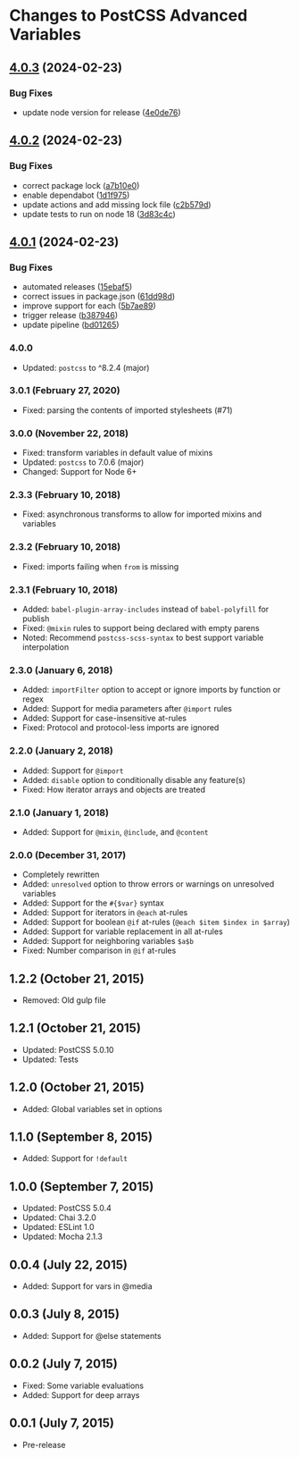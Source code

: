 # Changes to PostCSS Advanced Variables

## [4.0.3](https://github.com/armano2/postcss-advanced-variables/compare/v4.0.2...v4.0.3) (2024-02-23)


### Bug Fixes

* update node version for release ([4e0de76](https://github.com/armano2/postcss-advanced-variables/commit/4e0de7689eb914cc5c2d47f5a8b7b22ca9c70564))

## [4.0.2](https://github.com/armano2/postcss-advanced-variables/compare/v4.0.1...v4.0.2) (2024-02-23)


### Bug Fixes

* correct package lock ([a7b10e0](https://github.com/armano2/postcss-advanced-variables/commit/a7b10e012a3df8b2d7278fafbc50007f68cb399b))
* enable dependabot ([1d1f975](https://github.com/armano2/postcss-advanced-variables/commit/1d1f97546942dc2d8e7ea4d995e059064473fb33))
* update actions and add missing lock file ([c2b579d](https://github.com/armano2/postcss-advanced-variables/commit/c2b579d043cf9fa7e6afa2a88f1898baa6768ede))
* update tests to run on node 18 ([3d83c4c](https://github.com/armano2/postcss-advanced-variables/commit/3d83c4c48c3c537cd7abb85c4419c4adaf7efab0))

## [4.0.1](https://github.com/armano2/postcss-advanced-variables/compare/v4.0.0...v4.0.1) (2024-02-23)


### Bug Fixes

* automated releases ([15ebaf5](https://github.com/armano2/postcss-advanced-variables/commit/15ebaf580d1876d92331b2d39056ffe42e891d87))
* correct issues in package.json ([61dd98d](https://github.com/armano2/postcss-advanced-variables/commit/61dd98d750ceb273adf37956cd2cb6ae7c0f4819))
* improve support for each ([5b7ae89](https://github.com/armano2/postcss-advanced-variables/commit/5b7ae8955e8186a56d69d9c459b7b802de192afa))
* trigger release ([b387946](https://github.com/armano2/postcss-advanced-variables/commit/b387946d18f13e2c48206d83eb4fcab17d28eaa3))
* update pipeline ([bd01265](https://github.com/armano2/postcss-advanced-variables/commit/bd01265a4d0f44d672b7574049cb594e53ed0b59))

### 4.0.0

- Updated: `postcss` to ^8.2.4 (major)

### 3.0.1 (February 27, 2020)

- Fixed: parsing the contents of imported stylesheets (#71)

### 3.0.0 (November 22, 2018)

- Fixed: transform variables in default value of mixins
- Updated: `postcss` to 7.0.6 (major)
- Changed: Support for Node 6+

### 2.3.3 (February 10, 2018)

- Fixed: asynchronous transforms to allow for imported mixins and variables

### 2.3.2 (February 10, 2018)

- Fixed: imports failing when `from` is missing

### 2.3.1 (February 10, 2018)

- Added: `babel-plugin-array-includes` instead of `babel-polyfill` for publish
- Fixed: `@mixin` rules to support being declared with empty parens
- Noted: Recommend `postcss-scss-syntax` to best support variable interpolation

### 2.3.0 (January 6, 2018)

- Added: `importFilter` option to accept or ignore imports by function or regex
- Added: Support for media parameters after `@import` rules
- Added: Support for case-insensitive at-rules
- Fixed: Protocol and protocol-less imports are ignored

### 2.2.0 (January 2, 2018)

- Added: Support for `@import`
- Added: `disable` option to conditionally disable any feature(s)
- Fixed: How iterator arrays and objects are treated

### 2.1.0 (January 1, 2018)

- Added: Support for `@mixin`, `@include`, and `@content`

### 2.0.0 (December 31, 2017)

- Completely rewritten
- Added: `unresolved` option to throw errors or warnings on unresolved variables
- Added: Support for the `#{$var}` syntax
- Added: Support for iterators in `@each` at-rules
- Added: Support for boolean `@if` at-rules
  (`@each $item $index in $array`)
- Added: Support for variable replacement in all at-rules
- Added: Support for neighboring variables `$a$b`
- Fixed: Number comparison in `@if` at-rules

## 1.2.2 (October 21, 2015)

- Removed: Old gulp file

## 1.2.1 (October 21, 2015)

- Updated: PostCSS 5.0.10
- Updated: Tests

## 1.2.0 (October 21, 2015)

- Added: Global variables set in options

## 1.1.0 (September 8, 2015)

- Added: Support for `!default`

## 1.0.0 (September 7, 2015)

- Updated: PostCSS 5.0.4
- Updated: Chai 3.2.0
- Updated: ESLint 1.0
- Updated: Mocha 2.1.3  

## 0.0.4 (July 22, 2015)

- Added: Support for vars in @media

## 0.0.3 (July 8, 2015)

- Added: Support for @else statements

## 0.0.2 (July 7, 2015)

- Fixed: Some variable evaluations
- Added: Support for deep arrays

## 0.0.1 (July 7, 2015)

- Pre-release
